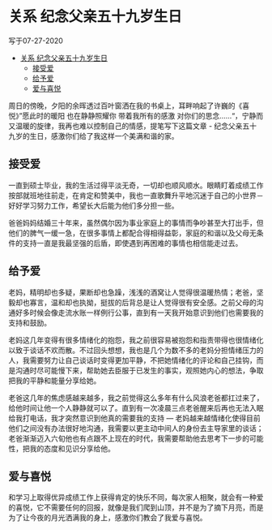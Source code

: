 # 关系 纪念父亲五十九岁生日

写于07-27-2020

- [关系 纪念父亲五十九岁生日](#关系-纪念父亲五十九岁生日)
  - [接受爱](#接受爱)
  - [给予爱](#给予爱)
  - [爱与喜悦](#爱与喜悦)

周日的傍晚，夕阳的余晖透过百叶窗洒在我的书桌上，耳畔响起了许巍的《喜悦》”愿此时的暖阳 也在静静照耀你 带着我所有的感激 对你们的思念……“，宁静而又温暖的旋律，我再也难以控制自己的情感，提笔写下这篇文章 - 纪念父亲五十九岁的生日，感激你们给了我这样一个美满和谐的家。

## 接受爱

一直到硕士毕业，我的生活过得平淡无奇，一切却也顺风顺水。眼睛盯着成绩工作按部就班地往前走，在肯定和赞美中，我也一直歌舞升平地沉迷于自己的小世界－好好学习努力工作，希望长大后能为他们多分担一些。

爸爸妈妈结婚三十年来，虽然偶尔因为事业家庭上的事情而争吵甚至大打出手，但他们的脾气一缓一急，在很多事情上都配合得相得益彰，家庭的和谐以及父母无条件的支持一直是我最坚强的后盾，即使遇到再困难的事情也相信能走过去。

## 给予爱

老妈，精明却也多疑，果断却也急躁，浅浅的酒窝让人觉得很温暖热情；老爸，坚毅却也寡言，温和却也执拗，挺拔的后背总是让人觉得很有安全感。之前父母的沟通好多时候会像走流水账一样例行公事，直到有一天我开始意识到他们也需要我的支持和鼓励。

老妈这几年变得有很多情绪化的抱怨，我之前很容易被抱怨和指责带得也很情绪化以致于谈话不欢而散。不过回头想想，我也是几个为数不多的老妈分担情绪压力的人，我需要努力让自己谈话时变得更加平静，不把她情绪化的评论和自己挂钩，而是沟通时尽可能慢下来，帮助她去臣服于已发生的事实，观照她内心的想法，争取把我的平静和能量分享给她。

老爸这几年的焦虑感越来越多，我之前觉得这么多年有什么风浪老爸都扛过来了，给他时间让他一个人静静就可以了。直到有一次凌晨三点老爸醒来后再也无法入眠给我打电话，我才突然意识到他真的需要我的支持 — 老妈越来越情绪化使得目前他们之间没有办法很好地沟通，我需要以更主动中间人的身份去主导家里的谈话；老爸渐渐迈入六旬他也有点跟不上现在的时代，我需要帮助他去思考下一步的可能性，把我的态度和见识分享给他。

## 爱与喜悦

和学习上取得优异成绩工作上获得肯定的快乐不同，每次家人相聚，就会有一种爱的喜悦，它不需要任何的回报，就像是我们爬到山顶，并不是为了摘下月亮，而是为了让今夜的月光洒满我的身上，感激你们教会了我爱与喜悦。